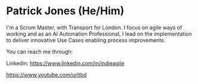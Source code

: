 # Patrick Jones (He/Him)
I'm a Scrum Master, with Transport for London. I focus on agile ways of working and as an AI Automation Professional, I lead on the implementation to deliver innovative Use Cases enabling process improvements.

You can reach me through:

Linkedin: https://www.linkedin.com/in/indieagile


https://www.youtube.com/urltbd
